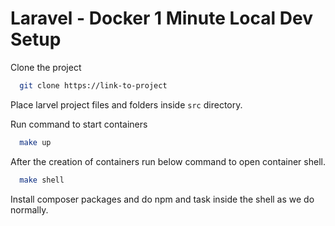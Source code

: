 
# Laravel - Docker 1 Minute Local Dev Setup

Clone the project

```bash
  git clone https://link-to-project
```

Place larvel project files and folders inside `src` directory.

Run command to start containers

```bash
  make up
```

After the creation of containers run below command to open container shell. 

```bash
  make shell
```

Install composer packages and do npm and task inside the shell as we do normally.

